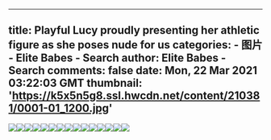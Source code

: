 
---
title: Playful Lucy proudly presenting her athletic figure as she poses nude for us
categories: 
    - 图片
    - Elite Babes - Search
author: Elite Babes - Search
comments: false
date: Mon, 22 Mar 2021 03:22:03 GMT
thumbnail: 'https://k5x5n5g8.ssl.hwcdn.net/content/210381/0001-01_1200.jpg'
---

<div>   
<img src="https://k5x5n5g8.ssl.hwcdn.net/content/210381/0001-01_1200.jpg" referrerpolicy="no-referrer"><img src="https://k5x5n5g8.ssl.hwcdn.net/content/210381/0001-02_1200.jpg" referrerpolicy="no-referrer"><img src="https://k5x5n5g8.ssl.hwcdn.net/content/210381/0001-03_1200.jpg" referrerpolicy="no-referrer"><img src="https://k5x5n5g8.ssl.hwcdn.net/content/210381/0001-04_1800.jpg" referrerpolicy="no-referrer"><img src="https://k5x5n5g8.ssl.hwcdn.net/content/210381/0001-05_1800.jpg" referrerpolicy="no-referrer"><img src="https://k5x5n5g8.ssl.hwcdn.net/content/210381/0001-06_1800.jpg" referrerpolicy="no-referrer"><img src="https://k5x5n5g8.ssl.hwcdn.net/content/210381/0001-07_1800.jpg" referrerpolicy="no-referrer"><img src="https://k5x5n5g8.ssl.hwcdn.net/content/210381/0001-08_1800.jpg" referrerpolicy="no-referrer"><img src="https://k5x5n5g8.ssl.hwcdn.net/content/210381/0001-09_1800.jpg" referrerpolicy="no-referrer"><img src="https://k5x5n5g8.ssl.hwcdn.net/content/210381/0001-10_1800.jpg" referrerpolicy="no-referrer"><img src="https://k5x5n5g8.ssl.hwcdn.net/content/210381/0001-11_1800.jpg" referrerpolicy="no-referrer"><img src="https://k5x5n5g8.ssl.hwcdn.net/content/210381/0001-12_1800.jpg" referrerpolicy="no-referrer"><img src="https://k5x5n5g8.ssl.hwcdn.net/content/210381/0001-13_1800.jpg" referrerpolicy="no-referrer"><img src="https://k5x5n5g8.ssl.hwcdn.net/content/210381/0001-14_1800.jpg" referrerpolicy="no-referrer"><img src="https://k5x5n5g8.ssl.hwcdn.net/content/210381/0001-15_1200.jpg" referrerpolicy="no-referrer">  
</div>
            